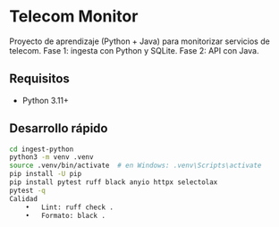 
# Telecom Monitor

Proyecto de aprendizaje (Python + Java) para monitorizar servicios de telecom.
Fase 1: ingesta con Python y SQLite. Fase 2: API con Java.

## Requisitos
- Python 3.11+

## Desarrollo rápido
```bash
cd ingest-python
python3 -m venv .venv
source .venv/bin/activate  # en Windows: .venv\Scripts\activate
pip install -U pip
pip install pytest ruff black anyio httpx selectolax
pytest -q
Calidad
	•	Lint: ruff check .
	•	Formato: black .
